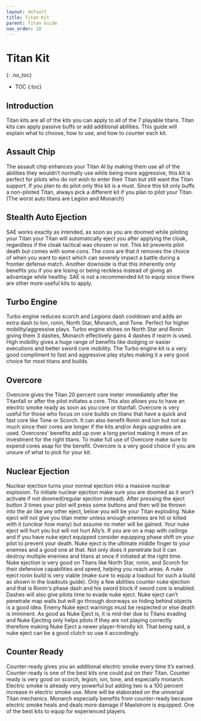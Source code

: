 ```yaml
---
layout: default
title: Titan Kit
parent: Titan Guide
nav_order: 18
---
```


# Titan Kit
{: .no_toc}

- TOC
{:toc}

## Introduction

Titan kits are all of the kits you can apply to all of the 7 playable titans. Titan kits can apply passive buffs or add additional abilities. This guide will explain what to choose, how to use, and how to counter each kit.

## Assault Chip

The assault chip enhances your Titan AI by making them use all of the abilities they wouldn’t normally use while being more aggressive, this kit is perfect for pilots who do not wish to enter their Titan but still want the Titan support. If you plan to do pilot only this kit is a must. Since this kit only buffs a non-piloted Titan, always pick a different kit if you plan to pilot your Titan. (The worst auto titans are Legion and Monarch)

## Stealth Auto Ejection

SAE works exactly as intended, as soon as you are doomed while piloting your Titan your Titan will automatically eject you after applying the cloak, regardless if the cloak tactical was chosen or not. This kit prevents pilot death but comes with some cons. The cons are that it removes the choice of when you want to eject which can severely impact a battle during a frontier defense match. Another downside is that this inherently only benefits you if you are losing or being reckless instead of giving an advantage while healthy. SAE is not a recommended kit to equip since there are other more useful kits to apply.

## Turbo Engine

Turbo engine reduces scorch and Legions dash cooldown and adds an extra dash to Ion, ronin, North Star, Monarch, and Tone. Perfect for higher mobility/aggressive plays. Turbo engine shines on North Star and Ronin giving them 3 dashes, Monarch effectively gains 4 dashes if rearm is used. High mobility gives a huge range of benefits like dodging or easier executions and better sword core mobility. The Turbo engine kit is a very good compliment to fast and aggressive play styles making it a very good choice for most titans and builds.

## Overcore

Overcore gives the Titan 20 percent core meter immediately after the Titanfall or after the pilot initiates a core. This also allows you to have an electric smoke ready as soon as you core or titanfall. Overcore is very useful for those who focus on core builds on titans that have a quick and fast core like Tone or Scorch. It can also benefit Ronin and Ion but not as much since their cores are longer if the kits and/or Aegis upgrades are used. Overcores' benefits add up over a long period making it more of an investment for the right titans. To make full use of Overcore make sure to expend cores asap for the benefit. Overcore is a very good choice if you are unsure of what to pick for your kit.

## Nuclear Ejection

Nuclear ejection turns your normal ejection into a massive nuclear explosion. To initiate nuclear ejection make sure you are doomed as it won’t activate if not doomed(regular ejection instead). After pressing the eject button 3 times your pilot will press some buttons and then will be thrown into the air like any other eject, below you will be your Titan exploding. Nuke eject will not give you titan meter unless enough enemies are hit or killed with it (unclear how many) but assume no meter will be gained. Your nuke eject will hurt you but will not hurt Ally’s. If you are on a map with ceilings and if you have nuke eject equipped consider equipping phase shift on your pilot to prevent your death. Nuke eject is the ultimate middle finger to your enemies and a good one at that. Not only does it penetrate but it can destroy multiple enemies and titans at once if initiated at the right time. Nuke ejection is very good on Titans like North Star, ronin, and Scorch for their defensive capabilities and speed, helping you reach areas. A nuke eject ronin build is very viable (make sure to equip a loadout for such a build as shown in the loadouts guide). Only a few abilities counter nuke ejection and that is Ronin's phase dash and his sword block if sword core is enabled. Dashes will also give pilots time to evade nuke eject. Nuke eject can’t penetrate map walls but will go through doorways so hiding behind objects is a good idea. Enemy Nuke eject warnings must be respected or else death is imminent. As good as Nuke Eject is, it is mid-tier due to Titans evading and Nuke Ejecting only helps pilots if they are not playing correctly therefore making Nuke Eject a newer player-friendly kit. That being said, a nuke eject can be a good clutch so use it accordingly.

## Counter Ready

Counter-ready gives you an additional electric smoke every time it’s earned. Counter-ready is one of the best kits one could put on their Titan. Counter ready is very good on scorch, legion, ion, tone, and especially monarch. Electric smoke is already very powerful but adding two is a 100 percent increase in electric smoke use. More will be elaborated on the universal Titan mechanics. Monarch especially benefits from counter-ready because electric smoke heals and deals more damage if Maelstrom is equipped. One of the best kits to equip for experienced players.
